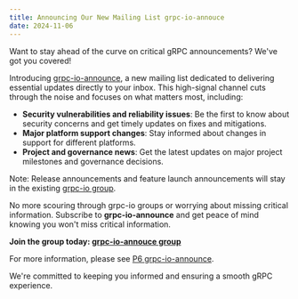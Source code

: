 ```yaml
---
title: Announcing Our New Mailing List grpc-io-annouce
date: 2024-11-06
---
```


Want to stay ahead of the curve on critical gRPC announcements? We've got you
covered!

Introducing [grpc-io-announce](https://groups.google.com/g/grpc-io-announce), a
new mailing list dedicated to delivering essential updates directly to your
inbox. This high-signal channel cuts through the noise and focuses on what
matters most, including:

- **Security vulnerabilities and reliability issues**: Be the first to know
about security concerns and get timely updates on fixes and mitigations.
- **Major platform support changes**: Stay informed about changes in support
for different platforms.
- **Project and governance news**: Get the latest updates on major project
milestones and governance decisions.

Note: Release announcements and feature launch announcements will stay in the
existing [grpc-io group](https://groups.google.com/g/grpc-io).

No more scouring through grpc-io groups or worrying about missing critical
information. Subscribe to **grpc-io-announce** and get peace of mind knowing
you won't miss critical information.

**Join the group today: [grpc-io-annouce group](https://groups.google.com/g/grpc-io-announce)**

For more information, please see [P6 grpc-io-announce](https://github.com/grpc/proposal/blob/master/P6-grpc-io-announce.md).

We're committed to keeping you informed and ensuring a smooth gRPC experience.
